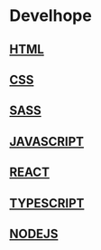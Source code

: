 # Develhope
## [HTML](https://github.com/camelia-mkhalfi/Develhope/tree/01-Modulo-HTML)
## [CSS](https://github.com/camelia-mkhalfi/Develhope/tree/02-Modulo-CSS)
## [SASS](https://github.com/camelia-mkhalfi/Develhope/tree/03-Modulo-SASS)
## [JAVASCRIPT](https://github.com/camelia-mkhalfi/Develhope/tree/04-Modulo-JavaScript)
## [REACT](https://github.com/camelia-mkhalfi/Develhope/tree/05-Modulo-React)
## [TYPESCRIPT](https://github.com/camelia-mkhalfi/Develhope/tree/06-Modulo-TypeScript)
## [NODEJS](https://github.com/camelia-mkhalfi/Develhope/tree/07-Modulo-NodeJS)
